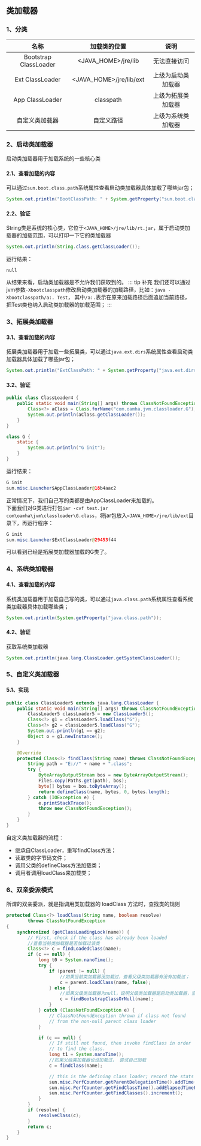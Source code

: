 ## 类加载器
### 1、分类
|名称|加载类的位置|说明|
|:----:|:----:|:----:|
|Bootstrap ClassLoader|<JAVA_HOME>/jre/lib|无法直接访问|
|Ext ClassLoader|<JAVA_HOME>/jre/lib/ext|上级为启动类加载器|
|App ClassLoader|classpath|上级为拓展类加载器|
|自定义类加载器|自定义路径|上级为系统类加载器|
### 2、启动类加载器
启动类加载器用于加载系统的一些核心类
#### 2.1、查看加载的内容
可以通过`sun.boot.class.path`系统属性查看启动类加载器具体加载了哪些jar包；
```java
System.out.println("BootClassPath: " + System.getProperty("sun.boot.class.path"));
```
#### 2.2、验证
String类是系统的核心类，它位于`<JAVA_HOME>/jre/lib/rt.jar`，属于启动类加载器的加载范围，可以打印一下它的类加载器
```java
System.out.println(String.class.getClassLoader());
```
运行结果：
```
null
```
从结果来看，启动类加载器是不允许我们获取到的。
::: tip 补充
我们还可以通过jvm参数`-Xbootclasspath`修改启动类加载器的加载路径，比如：`java -Xbootclasspath/a:. Test`，
其中`/a:.`表示在原来加载路径后面追加当前路径，把Test类也纳入启动类加载器的加载范围；
:::
### 3、拓展类加载器
#### 3.1、查看加载的内容
拓展类加载器用于加载一些拓展类，可以通过`java.ext.dirs`系统属性查看启动类加载器具体加载了哪些jar包；
```java
System.out.println("ExtClassPath: " + System.getProperty("java.ext.dirs"));
```
#### 3.2、验证
```java
public class ClassLoader4 {
    public static void main(String[] args) throws ClassNotFoundException {
        Class<?> aClass = Class.forName("com.oamha.jvm.classloader.G"); //加载自定义的G类
        System.out.println(aClass.getClassLoader());
    }
}

class G {
    static {
        System.out.println("G init");
    }
}
```
运行结果：
```java
G init
sun.misc.Launcher$AppClassLoader@18b4aac2
```
正常情况下，我们自己写的类都是由AppClassLoader来加载的。<br/>
下面我们对G类进行打包`jar -cvf test.jar com\oamha\jvm\classloader\G.class`，将jar包放入`<JAVA_HOME>/jre/lib/ext`目录下，再运行程序：
```java
G init
sun.misc.Launcher$ExtClassLoader@29453f44
```
可以看到已经是拓展类加载器加载的G类了。
### 4、系统类加载器
#### 4.1、查看加载的内容
系统类加载器用于加载自己写的类，可以通过`java.class.path`系统属性查看系统类加载器具体加载哪些类；
```java
System.out.println(System.getProperty("java.class.path"));
```
#### 4.2、验证
获取系统类加载器
```java
System.out.println(java.lang.ClassLoader.getSystemClassLoader());
```
### 5、自定义类加载器
#### 5.1、实现
```java
public class ClassLoader5 extends java.lang.ClassLoader {
    public static void main(String[] args) throws ClassNotFoundException, IllegalAccessException, InstantiationException {
        ClassLoader5 classLoader5 = new ClassLoader5();
        Class<?> g1 = classLoader5.loadClass("G");
        Class<?> g2 = classLoader5.loadClass("G");
        System.out.println(g1 == g2);
        Object o = g1.newInstance();
    }

    @Override
    protected Class<?> findClass(String name) throws ClassNotFoundException {
        String path = "E://" + name + ".class";
        try {
            ByteArrayOutputStream bos = new ByteArrayOutputStream();
            Files.copy(Paths.get(path), bos);
            byte[] bytes = bos.toByteArray();
            return defineClass(name, bytes, 0, bytes.length);
        } catch (IOException e) {
            e.printStackTrace();
            throw new ClassNotFoundException();
        }
    }
}
```
自定义类加载器的流程：
+ 继承自ClassLoader，重写findClass方法；
+ 读取类的字节码文件；
+ 调用父类的defineClass方法加载类；
+ 调用者调用loadClass来加载类；
### 6、双亲委派模式
所谓的双亲委派，就是指调用类加载器的 loadClass 方法时，查找类的规则
```java
protected Class<?> loadClass(String name, boolean resolve)
        throws ClassNotFoundException
{
    synchronized (getClassLoadingLock(name)) {
        // First, check if the class has already been loaded
        //查看当前类加载器是否加载过该类
        Class<?> c = findLoadedClass(name);
        if (c == null) {
            long t0 = System.nanoTime();
            try {
                if (parent != null) {
                    //如果当前类加载器没加载过，查看父级类加载器有没有加载过；
                    c = parent.loadClass(name, false);
                } else {
                    //如果父级类加载器为null，说明父级类加载器是启动类加载器，查询启动类加载器有无加载过；
                    c = findBootstrapClassOrNull(name);
                }
            } catch (ClassNotFoundException e) {
                // ClassNotFoundException thrown if class not found
                // from the non-null parent class loader
            }

            if (c == null) {
                // If still not found, then invoke findClass in order
                // to find the class.
                long t1 = System.nanoTime();
                //如果父级类加载器也没加载过， 尝试自己加载
                c = findClass(name);

                // this is the defining class loader; record the stats
                sun.misc.PerfCounter.getParentDelegationTime().addTime(t1 - t0);
                sun.misc.PerfCounter.getFindClassTime().addElapsedTimeFrom(t1);
                sun.misc.PerfCounter.getFindClasses().increment();
            }
        }
        if (resolve) {
            resolveClass(c);
        }
        return c;
    }
}
```